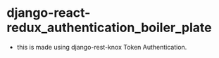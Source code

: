 # django-react-redux_authentication_boiler_plate
- this is made using django-rest-knox Token Authentication.
